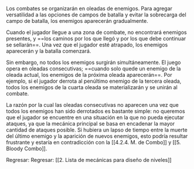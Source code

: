 
Los combates se organizarán en oleadas de enemigos. Para agregar versatilidad a las opciones de campos de batalla y evitar la sobrecarga del campo de batalla, los enemigos aparecerán gradualmente.

Cuando el jugador llegue a una zona de combate, no encontrará enemigos presentes, y ==los caminos por los que llegó y por los que debe continuar se sellarán==. Una vez que el jugador esté atrapado, los enemigos aparecerán y la batalla comenzará.

Sin embargo, no todos los enemigos surgirán simultáneamente. El juego opera en oleadas consecutivas; ==cuando solo quede un enemigo de la oleada actual, los enemigos de la próxima oleada aparecerán==. Por ejemplo, si el jugador derrota al penúltimo enemigo de la tercera oleada, todos los enemigos de la cuarta oleada se materializarán y se unirán al combate.

La razón por la cual las oleadas consecutivas no aparecen una vez que todos los enemigos han sido derrotados es bastante simple: no queremos que el jugador se encuentre en una situación en la que no pueda ejecutar ataques, ya que la mecánica principal se basa en encadenar la mayor cantidad de ataques posible. Si hubiera un lapso de tiempo entre la muerte del último enemigo y la aparición de nuevos enemigos, esto podría resultar frustrante y estaría en contradicción con la [[4.2.4. M. de Combo]] y [[5. Bloody Combo]]. 


Regresar:
Regresar: [[2. Lista de mecánicas para diseño de niveles]]